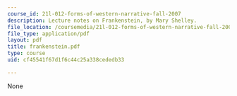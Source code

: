 ```yaml
---
course_id: 21l-012-forms-of-western-narrative-fall-2007
description: Lecture notes on Frankenstein, by Mary Shelley.
file_location: /coursemedia/21l-012-forms-of-western-narrative-fall-2007/cf45541f67d1f6c44c25a338cededb33_frankenstein.pdf
file_type: application/pdf
layout: pdf
title: frankenstein.pdf
type: course
uid: cf45541f67d1f6c44c25a338cededb33

---
```

None